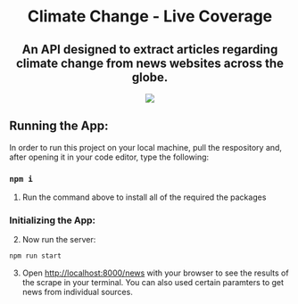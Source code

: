 <h1 align="center">Climate Change - Live Coverage</h1>
<h2 align="center">An API designed to extract articles regarding climate change from news websites across the globe.</h2>
<p align="center">
    <img src="https://imgur.com/a/YrnYCMu">
</p>


## Running the App:

In order to run this project on your local machine, pull the respository and, after opening it in your code editor, type the following:

### `npm i`

1. Run the command above to install all of the required the packages

### Initializing the App:

2. Now run the server:

```bash
npm run start
```

3. Open [http://localhost:8000/news](http://localhost:5000/news) with your browser to see the results of the scrape in your terminal. You can also used certain paramters to get news from individual sources.
